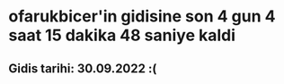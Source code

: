 # ofarukbicer'in gidisine son 4 gun 4 saat 15 dakika 48 saniye kaldi

## Gidis tarihi: 30.09.2022 :(